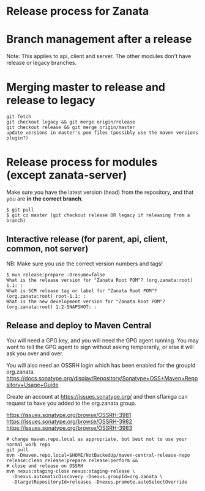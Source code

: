# Release process for Zanata

# Branch management after a release

Note: This applies to api, client and server.  The other modules don't have release or legacy branches.

# Merging master to release and release to legacy
    git fetch
    git checkout legacy && git merge origin/release
    git checkout release && git merge origin/master
    update versions in master's pom files (possibly use the maven versions plugin?)

# Release process for modules (except zanata-server)

Make sure you have the latest version (head) from the repository, and that you are **in the correct branch**.  

    $ git pull
    $ git co master (git checkout release OR legacy if releasing from a branch)

## Interactive release (for parent, api, client, common, not server)

NB: Make sure you use the correct version numbers and tags!

    $ mvn release:prepare -Dresume=false
    What is the release version for "Zanata Root POM"? (org.zanata:root) 1.1: : 
    What is SCM release tag or label for "Zanata Root POM"? (org.zanata:root) root-1.1: : 
    What is the new development version for "Zanata Root POM"? (org.zanata:root) 1.2-SNAPSHOT: : 


## Release and deploy to Maven Central ##

You will need a GPG key, and you will need the GPG agent running.  You may want to tell the GPG agent to sign without asking temporarily, or else it will ask you over and over.  

You will also need an OSSRH login which has been enabled for the groupId org.zanata.   https://docs.sonatype.org/display/Repository/Sonatype+OSS+Maven+Repository+Usage+Guide

Create an account at https://issues.sonatype.org/ and then sflaniga can request to have you added to the org.zanata group.

https://issues.sonatype.org/browse/OSSRH-3981
https://issues.sonatype.org/browse/OSSRH-3982
https://issues.sonatype.org/browse/OSSRH-3983


    # change maven.repo.local as appropriate, but best not to use your normal work repo 
    git pull
    mvn -Dmaven.repo.local=$HOME/NotBackedUp/maven-central-release-repo release:clean release:prepare release:perform &&
    # close and release on OSSRH
    mvn nexus:staging-close nexus:staging-release \
      -Dnexus.automaticDiscovery -Dnexus.groupId=org.zanata \
      -DtargetRepositoryId=releases -Dnexus.promote.autoSelectOverride

